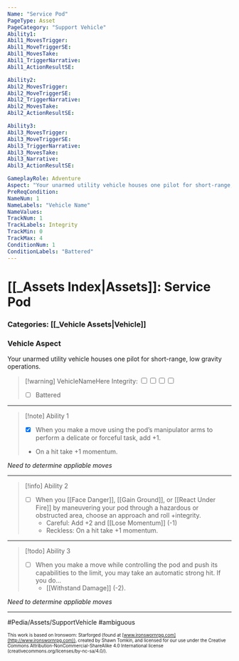 ```yaml
---
Name: "Service Pod"
PageType: Asset
PageCategory: "Support Vehicle"
Ability1:
Abil1_MovesTrigger:
Abil1_MoveTriggerSE:
Abil1_MovesTake:
Abil1_TriggerNarrative:
Abil1_ActionResultSE:

Ability2:
Abil2_MovesTrigger:
Abil2_MoveTriggerSE:
Abil2_TriggerNarrative:
Abil2_MovesTake:
Abil2_ActionResultSE:

Ability3:
Abil3_MovesTrigger:
Abil3_MoveTriggerSE:
Abil3_TriggerNarrative:
Abil3_MovesTake:
Abil3_Narrative:
Abil3_ActionResultSE:

GameplayRole: Adventure
Aspect: "Your unarmed utility vehicle houses one pilot for short-range, low gravity operations."
PreReqCondition: 
NameNum: 1
NameLabels: "Vehicle Name"
NameValues:
TrackNum: 1
TrackLabels: Integrity
TrackMin: 0
TrackMax: 4
ConditionNum: 1
ConditionLabels: "Battered"
---
```

# [[_Assets Index|Assets]]: Service Pod
### Categories: [[_Vehicle Assets|Vehicle]]
### Vehicle Aspect
Your unarmed utility vehicle houses one pilot for short-range, low gravity operations.
> [!warning] VehicleNameHere
> Integrity: <input type="checkbox" /><input type="checkbox" /><input type="checkbox" /><input type="checkbox" />
> - [ ] Battered
___
> [!note] Ability 1
> - [x] When you make a move using the pod’s manipulator arms to perform a delicate or forceful task, add +1.
> - On a hit take +1 momentum.

*Need to determine appliable moves*
___
> [!info] Ability 2
> - [ ] When you [[Face Danger]], [[Gain Ground]], or [[React Under Fire]] by maneuvering your pod through a hazardous or obstructed area, choose an approach and roll +integrity.
> 	- Careful: Add +2 and [[Lose Momentum]] (-1)
> 	- Reckless: On a hit take +1 momentum.
___
> [!todo] Ability 3
> - [ ] When you make a move while controlling the pod and push its capabilities to the limit, you may take an automatic strong hit. If you do...
> 	- [[Withstand Damage]] (-2).

*Need to determine appliable moves*
___

#Pedia/Assets/SupportVehicle 
#ambiguous 

<font size=-2>This work is based on Ironsworn: Starforged (found at [www.ironswornrpg.com](http://www.ironswornrpg.com)), created by Shawn Tomkin, and licensed for our use under the Creative Commons Attribution-NonCommercial-ShareAlike 4.0 International license  (creativecommons.org/licenses/by-nc-sa/4.0/).</font>